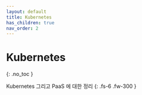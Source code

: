 ```yaml
---
layout: default
title: Kubernetes
has_children: true
nav_order: 2
---
```


# Kubernetes
{: .no_toc }

Kubernetes 그리고 PaaS 에 대한 정리
{: .fs-6 .fw-300 }
